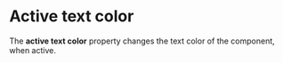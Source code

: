 # Active text color

The **active text color** property changes the text color of the component, when active.